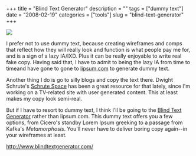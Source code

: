 +++
title = "Blind Text Generator"
description = ""
tags = ["dummy text"]
date = "2008-02-19"
categories = ["tools"]
slug = "blind-text-generator"
+++


<div class="tool-screenshot mb1"><a href="http://www.blindtextgenerator.com/"><img id="bluga-thumbnail-2734" class="bluga-thumbnail custom" src="http://media.konigi.com/bluga/
wt5230042aca67f_custom.jpg"/></a></div><p>I prefer not to use dummy text, because creating wireframes and comps that reflect how they will really look and function is what people pay me for, and is a sign of a lazy IA/IXD. Plus it can be really enjoyable to write real fake copy. Having said that, I have to admit to being the lazy IA from time to timeand have gone to gone to <a href="http://lipsum.com/">lipsum.com</a> to generate dummy text. </p>
<p>Another thing I do is go to silly blogs and copy the text there. Dwight Schrute's <a href="http://blog.nbc.com/DwightsBlog/">Schrute Space</a> has been a great resource for that lately, since I'm working on a TV-related site with user generated content. This at least makes my copy look semi-real. </p>
<p>But if I have to resort to dummy text, I think I'll be going to the <a href="http://www.blindtextgenerator.com/">Blind Text Generator</a> rather than lipsum.com. This dummy text offers you a few options, from Cicero's standby Lorem Ipsum greeking to a passage from Kafka's <i>Metamorphosis</i>. You'll never have to deliver boring copy again--in your wireframes at least.</p>
  
<p><a href="http://www.blindtextgenerator.com/">http://www.blindtextgenerator.com/</a></p>
      
